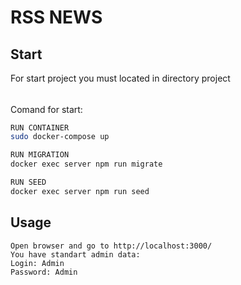 # RSS NEWS
## Start
For start project you must located in directory project
######
Comand for start:

```bash
RUN CONTAINER
sudo docker-compose up

RUN MIGRATION
docker exec server npm run migrate

RUN SEED
docker exec server npm run seed

```


## Usage

```
Open browser and go to http://localhost:3000/
You have standart admin data: 
Login: Admin
Password: Admin
```